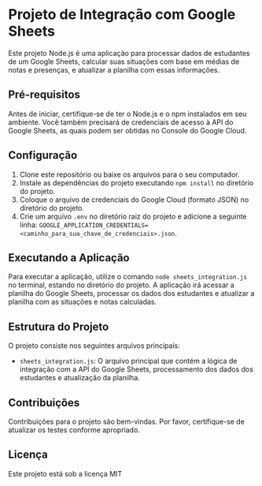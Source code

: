 <html>
<body>
<div class="w-full text-token-text-primary" data-testid="conversation-turn-12" style="--avatar-color: #19c37d;"><div class="px-4 py-2 justify-center text-base md:gap-6 m-auto"><div class="flex flex-1 text-base mx-auto gap-3 md:max-w-3xl lg:max-w-[40rem] xl:max-w-[48rem] group final-completion"><div class="flex-shrink-0 flex flex-col relative items-end"><div><div class="pt-0.5"><div class="gizmo-shadow-stroke flex h-6 w-6 items-center justify-center overflow-hidden rounded-full"><div class="h-6 w-6"><div class="gizmo-shadow-stroke overflow-hidden rounded-full"></div></div></div></div></div></div><div class="relative flex w-full flex-col lg:w-[calc(100%-115px)] agent-turn"><div class="flex-col gap-1 md:gap-3"><div class="flex flex-grow flex-col max-w-full"><div data-message-author-role="assistant" data-message-id="4c59425b-bd71-4637-a9eb-fcc1110c8e07" class="min-h-[20px] text-message flex flex-col items-start gap-3 whitespace-pre-wrap break-words [.text-message+&amp;]:mt-5 overflow-x-auto"><div class="markdown prose w-full break-words dark:prose-invert dark"><p></p><h1>Projeto de Integração com Google Sheets</h1><p>Este projeto Node.js é uma aplicação para processar dados de estudantes de um Google Sheets, calcular suas situações com base em médias de notas e presenças, e atualizar a planilha com essas informações.</p><h2>Pré-requisitos</h2><p>Antes de iniciar, certifique-se de ter o Node.js e o npm instalados em seu ambiente. Você também precisará de credenciais de acesso à API do Google Sheets, as quais podem ser obtidas no <a target="_new">Console do Google Cloud</a>.</p><h2>Configuração</h2><ol><li>Clone este repositório ou baixe os arquivos para o seu computador.</li><li>Instale as dependências do projeto executando <code>npm install</code> no diretório do projeto.</li><li>Coloque o arquivo de credenciais do Google Cloud (formato JSON) no diretório do projeto.</li><li>Crie um arquivo <code>.env</code> no diretório raiz do projeto e adicione a seguinte linha: <code>GOOGLE_APPLICATION_CREDENTIALS=&lt;caminho_para_sua_chave_de_credenciais&gt;.json</code>.</li></ol><h2>Executando a Aplicação</h2><p>Para executar a aplicação, utilize o comando <code>node sheets_integration.js</code> no terminal, estando no diretório do projeto. A aplicação irá acessar a planilha do Google Sheets, processar os dados dos estudantes e atualizar a planilha com as situações e notas calculadas.</p><h2>Estrutura do Projeto</h2><p>O projeto consiste nos seguintes arquivos principais:</p><ul><li><code>sheets_integration.js</code>: O arquivo principal que contém a lógica de integração com a API do Google Sheets, processamento dos dados dos estudantes e atualização da planilha.</li></ul><h2>Contribuições</h2><p>Contribuições para o projeto são bem-vindas. Por favor, certifique-se de atualizar os testes conforme apropriado.</p><h2>Licença</h2><p>Este projeto está sob a licença <a target="_new">MIT</a></div></div></div></div></div></div></div></div>
</body>
</html>